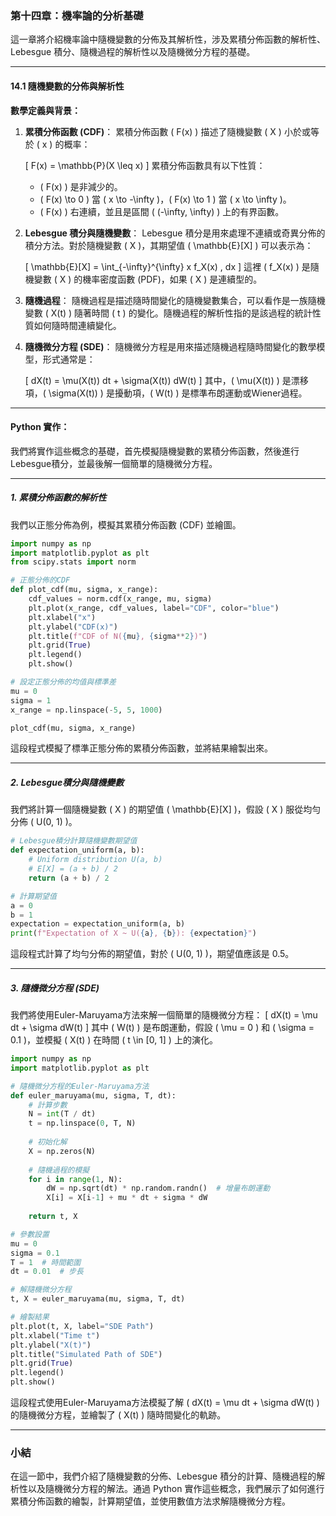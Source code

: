 ### 第十四章：機率論的分析基礎

這一章將介紹機率論中隨機變數的分佈及其解析性，涉及累積分佈函數的解析性、Lebesgue 積分、隨機過程的解析性以及隨機微分方程的基礎。

---

#### 14.1 隨機變數的分佈與解析性

**數學定義與背景：**

1. **累積分佈函數 (CDF)**：
   累積分佈函數 \( F(x) \) 描述了隨機變數 \( X \) 小於或等於 \( x \) 的概率：

   \[
   F(x) = \mathbb{P}(X \leq x)
   \]
   累積分佈函數具有以下性質：
   - \( F(x) \) 是非減少的。
   - \( F(x) \to 0 \) 當 \( x \to -\infty \)，\( F(x) \to 1 \) 當 \( x \to \infty \)。
   - \( F(x) \) 右連續，並且是區間 \( (-\infty, \infty) \) 上的有界函數。

2. **Lebesgue 積分與隨機變數**：
   Lebesgue 積分是用來處理不連續或奇異分佈的積分方法。對於隨機變數 \( X \)，其期望值 \( \mathbb{E}[X] \) 可以表示為：

   \[
   \mathbb{E}[X] = \int_{-\infty}^{\infty} x f_X(x) \, dx
   \]
   這裡 \( f_X(x) \) 是隨機變數 \( X \) 的機率密度函數 (PDF)，如果 \( X \) 是連續型的。

3. **隨機過程**：
   隨機過程是描述隨時間變化的隨機變數集合，可以看作是一族隨機變數 \( X(t) \) 隨著時間 \( t \) 的變化。隨機過程的解析性指的是該過程的統計性質如何隨時間連續變化。

4. **隨機微分方程 (SDE)**：
   隨機微分方程是用來描述隨機過程隨時間變化的數學模型，形式通常是：
   
   \[
   dX(t) = \mu(X(t)) dt + \sigma(X(t)) dW(t)
   \]
   其中，\( \mu(X(t)) \) 是漂移項，\( \sigma(X(t)) \) 是擾動項，\( W(t) \) 是標準布朗運動或Wiener過程。

---

#### Python 實作：

我們將實作這些概念的基礎，首先模擬隨機變數的累積分佈函數，然後進行Lebesgue積分，並最後解一個簡單的隨機微分方程。

---

##### 1. 累積分佈函數的解析性

我們以正態分佈為例，模擬其累積分佈函數 (CDF) 並繪圖。

```python
import numpy as np
import matplotlib.pyplot as plt
from scipy.stats import norm

# 正態分佈的CDF
def plot_cdf(mu, sigma, x_range):
    cdf_values = norm.cdf(x_range, mu, sigma)
    plt.plot(x_range, cdf_values, label="CDF", color="blue")
    plt.xlabel("x")
    plt.ylabel("CDF(x)")
    plt.title(f"CDF of N({mu}, {sigma**2})")
    plt.grid(True)
    plt.legend()
    plt.show()

# 設定正態分佈的均值與標準差
mu = 0
sigma = 1
x_range = np.linspace(-5, 5, 1000)

plot_cdf(mu, sigma, x_range)
```

這段程式模擬了標準正態分佈的累積分佈函數，並將結果繪製出來。

---

##### 2. Lebesgue積分與隨機變數

我們將計算一個隨機變數 \( X \) 的期望值 \( \mathbb{E}[X] \)，假設 \( X \) 服從均勻分佈 \( U(0, 1) \)。

```python
# Lebesgue積分計算隨機變數期望值
def expectation_uniform(a, b):
    # Uniform distribution U(a, b)
    # E[X] = (a + b) / 2
    return (a + b) / 2

# 計算期望值
a = 0
b = 1
expectation = expectation_uniform(a, b)
print(f"Expectation of X ~ U({a}, {b}): {expectation}")
```

這段程式計算了均勻分佈的期望值，對於 \( U(0, 1) \)，期望值應該是 0.5。

---

##### 3. 隨機微分方程 (SDE)

我們將使用Euler-Maruyama方法來解一個簡單的隨機微分方程：
\[
dX(t) = \mu dt + \sigma dW(t)
\]
其中 \( W(t) \) 是布朗運動，假設 \( \mu = 0 \) 和 \( \sigma = 0.1 \)，並模擬 \( X(t) \) 在時間 \( t \in [0, 1] \) 上的演化。

```python
import numpy as np
import matplotlib.pyplot as plt

# 隨機微分方程的Euler-Maruyama方法
def euler_maruyama(mu, sigma, T, dt):
    # 計算步數
    N = int(T / dt)
    t = np.linspace(0, T, N)
    
    # 初始化解
    X = np.zeros(N)
    
    # 隨機過程的模擬
    for i in range(1, N):
        dW = np.sqrt(dt) * np.random.randn()  # 增量布朗運動
        X[i] = X[i-1] + mu * dt + sigma * dW
    
    return t, X

# 參數設置
mu = 0
sigma = 0.1
T = 1  # 時間範圍
dt = 0.01  # 步長

# 解隨機微分方程
t, X = euler_maruyama(mu, sigma, T, dt)

# 繪製結果
plt.plot(t, X, label="SDE Path")
plt.xlabel("Time t")
plt.ylabel("X(t)")
plt.title("Simulated Path of SDE")
plt.grid(True)
plt.legend()
plt.show()
```

這段程式使用Euler-Maruyama方法模擬了解 \( dX(t) = \mu dt + \sigma dW(t) \) 的隨機微分方程，並繪製了 \( X(t) \) 隨時間變化的軌跡。

---

### 小結

在這一節中，我們介紹了隨機變數的分佈、Lebesgue 積分的計算、隨機過程的解析性以及隨機微分方程的解法。通過 Python 實作這些概念，我們展示了如何進行累積分佈函數的繪製，計算期望值，並使用數值方法求解隨機微分方程。